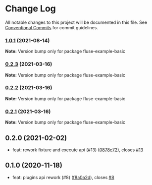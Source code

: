 # Change Log

All notable changes to this project will be documented in this file.
See [Conventional Commits](https://conventionalcommits.org) for commit guidelines.

### [1.0.1](https://github.com/Nayni/fluse/compare/fluse-example-basic@1.0.0...fluse-example-basic@1.0.1) (2021-08-14)

**Note:** Version bump only for package fluse-example-basic





### [0.2.3](https://github.com/Nayni/fluse/compare/fluse-example-basic@0.2.1...fluse-example-basic@0.2.3) (2021-03-16)

**Note:** Version bump only for package fluse-example-basic





### [0.2.2](https://github.com/Nayni/fluse/compare/fluse-example-basic@0.2.1...fluse-example-basic@0.2.2) (2021-03-16)

**Note:** Version bump only for package fluse-example-basic





### [0.2.1](https://github.com/Nayni/fluse/compare/fluse-example-basic@0.2.0...fluse-example-basic@0.2.1) (2021-03-16)

**Note:** Version bump only for package fluse-example-basic





## 0.2.0 (2021-02-02)

* feat: rework fixture and execute api (#13) ([0878c72](https://github.com/Nayni/fluse/commit/0878c72)), closes [#13](https://github.com/Nayni/fluse/issues/13)





## 0.1.0 (2020-11-18)

* feat: plugins api rework (#8) ([f8a0a2d](https://github.com/Nayni/fluse/commit/f8a0a2d)), closes [#8](https://github.com/Nayni/fluse/issues/8)
